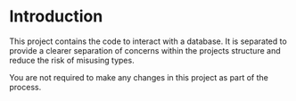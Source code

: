 # Introduction
This project contains the code to interact with a database. It is separated to provide a clearer separation of concerns within the projects structure and reduce the risk of misusing types.

You are not required to make any changes in this project as part of the process.
